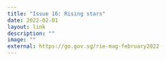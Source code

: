 ```yaml
---
title: "Issue 16: Rising stars"
date: 2022-02-01
layout: link
description: ""
image: ""
external: https://go.gov.sg/rie-mag-february2022
---
```

